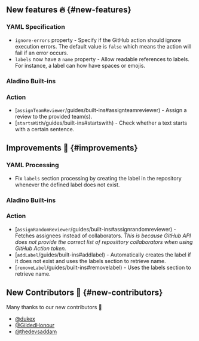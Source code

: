 ## New features :fire: {#new-features}

### YAML Specification

- `ignore-errors` property - Specify if the GitHub action should ignore execution errors. The default value is `false` which means the action will fail if an error occurs.
- `labels` now have a `name` property - Allow readable references to labels. For instance, a label can how have spaces or emojis.

### Aladino Built-ins

### Action

- [`assignTeamReviewer`/guides/built-ins#assignteamreviewer) - Assign a review to the provided team(s).
- [`startsWith`/guides/built-ins#startswith) - Check whether a text starts with a certain sentence.

## Improvements :rocket: {#improvements}

### YAML Processing

- Fix `labels` section processing by creating the label in the repository whenever the defined label does not exist.

### Aladino Built-ins

### Action

- [`assignRandomReviewer`/guides/built-ins#assignrandomreviewer) - Fetches assignees instead of collaborators. _This is because GitHub API does not provide the correct list of reposittory collaborators when using GitHub Action token._
- [`addLabel`/guides/built-ins#addlabel) - Automatically creates the label if it does not exist and uses the labels section to retrieve name.
- [`removeLabel`/guides/built-ins#removelabel) - Uses the labels section to retrieve name.

## New Contributors :beers: {#new-contributors}

Many thanks to our new contributors :clap:

- [@dukex](https://github.com/dukex)
- [@GildedHonour](https://github.com/GildedHonour)
- [@thedevsaddam](https://github.com/thedevsaddam)